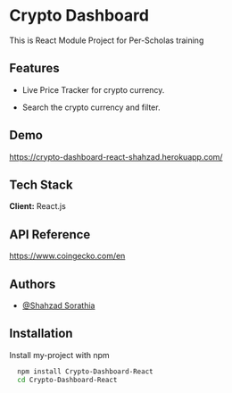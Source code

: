 
# Crypto Dashboard

This is React Module Project for Per-Scholas training 
## Features

- Live Price Tracker for crypto currency.

- Search the crypto currency and filter.


  
## Demo

https://crypto-dashboard-react-shahzad.herokuapp.com/

  
## Tech Stack

**Client:** React.js

  
## API Reference
https://www.coingecko.com/en
  
## Authors

- [@Shahzad Sorathia](https://www.linkedin.com/in/shahzadsorathia/)

  
## Installation

Install my-project with npm

```bash
  npm install Crypto-Dashboard-React
  cd Crypto-Dashboard-React
```
    